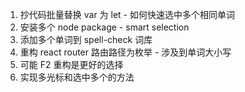 1. 抄代码批量替换 var 为 let - 如何快速选中多个相同单词
2. 安装多个 node package - smart selection
3. 添加多个单词到 spell-check 词库
4. 重构 react router 路由路径为枚举 - 涉及到单词大小写
5. 可能 F2 重构是更好的选择
6. 实现多光标和选中多个的方法
